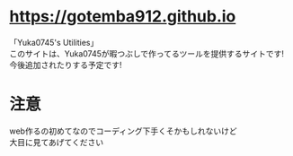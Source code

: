 # <https://gotemba912.github.io>

「Yuka0745's Utilities」  
このサイトは、Yuka0745が暇つぶしで作ってるツールを提供するサイトです!  
今後追加されたりする予定です!

# 注意

web作るの初めてなのでコーディング下手くそかもしれないけど  
大目に見てあげてください
